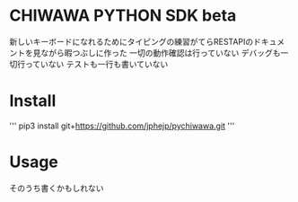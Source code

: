 # CHIWAWA PYTHON SDK beta
新しいキーボードになれるためにタイピングの練習がてらRESTAPIのドキュメントを見ながら暇つぶしに作った
一切の動作確認は行っていない
デバッグも一切行っていない
テストも一行も書いていない

# Install

'''
pip3 install git+https://github.com/jphejp/pychiwawa.git
'''

# Usage
そのうち書くかもしれない
